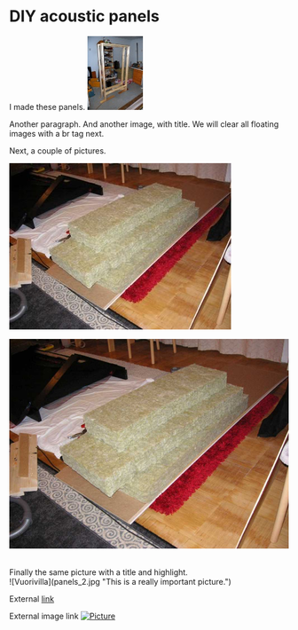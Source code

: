 DIY acoustic panels
===================

I made these panels. [![Panels](thumb.jpg)](panels_1.jpg)

Another paragraph. And another image, with title. We will clear all floating images with a br tag next.
<br>

Next, a couple of pictures.

[![Vuorivilla](thumb_2.jpg "Testing image title. This one is a really long one so as to wrap over multiple lines and so on.")](panels_2.jpg)

![Vuorivilla](panels_2.jpg)

<br>
Finally the same picture with a title and highlight.

<div class="img-highlight"></div>
![Vuorivilla](panels_2.jpg "This is a really important picture.")

External [link](http://www.google.fi)

External image link [![Picture](https://upload.wikimedia.org/wikipedia/commons/thumb/7/7d/QEW_east_to_Red_Hill_Valley_Pkwy.jpg/133px-QEW_east_to_Red_Hill_Valley_Pkwy.jpg)](https://en.wikipedia.org/wiki/Main_Page#/media/File:QEW_east_to_Red_Hill_Valley_Pkwy.jpg)

